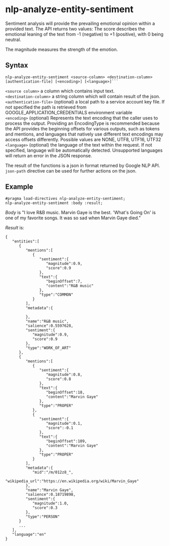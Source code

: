 # nlp-analyze-entity-sentiment

Sentiment analysis will provide the prevailing emotional opinion within a provided text. The API returns two values: 
The score describes the emotional leaning of the text from -1 (negative) to +1 (positive), with 0 being neutral.

The magnitude measures the strength of the emotion.

## Syntax
```
nlp-analyze-entity-sentiment <source-column> <destination-column> [authentication-file] [<encoding>] [<language>]```
```

`<source column>` a column which contains input text.<br>
`<destination-column>` a string column which will contain result of the json.<br>
`<authentication-file>` (optional) a local path to a service account key file. 
If not specified the path is retrieved from GOOGLE_APPLICATION_CREDENTIALS environment variable<br>
`<encoding>` (optional) Represents the text encoding that the caller uses to process the output. 
Providing an EncodingType is recommended because the API provides the beginning offsets for various outputs, 
such as tokens and mentions, and languages that natively use different text encodings may access offsets differently.
Possible values are NONE, UTF8, UTF16, UTF32<br>
`<language>` (optional) the language of the text within the request. If not specified, language will be automatically 
detected. Unsupported languages will return an error in the JSON response.<br>

The result of the functions is a json in format returned by Google NLP API. `json-path` directive can be used
for further actions on the json.

## Example
```
#pragma load-directives nlp-analyze-entity-sentiment;
nlp-analyze-entity-sentiment :body :result;
```

_Body_ is "I love R&B music. Marvin Gaye is the best. 'What's Going On' is one of my favorite songs. It was so sad 
when Marvin Gaye died."

_Result_ is:

```
{
   "entities":[
      {
         "mentions":[
            {
               "sentiment":{
                  "magnitude":0.9,
                  "score":0.9
               },
               "text":{
                  "beginOffset":7,
                  "content":"R&B music"
               },
               "type":"COMMON"
            }
         ],
         "metadata":{

         },
         "name":"R&B music",
         "salience":0.5597628,
         "sentiment":{
            "magnitude":0.9,
            "score":0.9
         },
         "type":"WORK_OF_ART"
      },
      {
         "mentions":[
            {
               "sentiment":{
                  "magnitude":0.8,
                  "score":0.8
               },
               "text":{
                  "beginOffset":18,
                  "content":"Marvin Gaye"
               },
               "type":"PROPER"
            },
            {
               "sentiment":{
                  "magnitude":0.1,
                  "score":-0.1
               },
               "text":{
                  "beginOffset":109,
                  "content":"Marvin Gaye"
               },
               "type":"PROPER"
            }
         ],
         "metadata":{
            "mid":"/m/012z8_",
            "wikipedia_url":"https://en.wikipedia.org/wiki/Marvin_Gaye"
         },
         "name":"Marvin Gaye",
         "salience":0.18719898,
         "sentiment":{
            "magnitude":1.0,
            "score":0.3
         },
         "type":"PERSON"
      }
      ...
   ],
   "language":"en"
}
```
